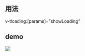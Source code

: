 ## 用法
v-tloading:[params]="showLoading"
## demo
<img src="https://s27.aconvert.com/convert/p3r68-cdx67/k1p0u-ocjlj.gif">
